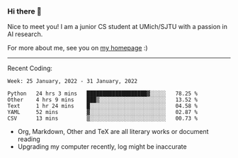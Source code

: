 ### Hi there 👋

Nice to meet you! I am a junior CS student at UMich/SJTU with a passion in AI research. 

For more about me, see you on [my homepage](https://jiayipan.me) :)

---

Recent Coding:
<!--START_SECTION:waka-->
```text
Week: 25 January, 2022 - 31 January, 2022

Python   24 hrs 3 mins   ███████████████████▓░░░░░   78.25 % 
Other    4 hrs 9 mins    ███▒░░░░░░░░░░░░░░░░░░░░░   13.52 % 
Text     1 hr 24 mins    █░░░░░░░░░░░░░░░░░░░░░░░░   04.58 % 
YAML     52 mins         ▓░░░░░░░░░░░░░░░░░░░░░░░░   02.87 % 
CSV      13 mins         ▒░░░░░░░░░░░░░░░░░░░░░░░░   00.73 % 
```
<!--END_SECTION:waka-->
- Org, Markdown, Other and TeX are all literary works or document reading
- Upgrading my computer recently, log might be inaccurate
